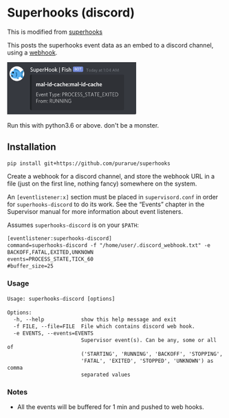# Superhooks (discord)

This is modified from [superhooks](https://github.com/skyrocknroll/superhooks)

This posts the superhooks event data as an embed to a discord channel, using a [webhook](https://support.discordapp.com/hc/en-us/articles/228383668-Intro-to-Webhooks).

<img src="https://raw.githubusercontent.com/purarue/superhooks/master/.github/embed.png" width=300>

Run this with python3.6 or above. don't be a monster.

## Installation

```
pip install git+https://github.com/purarue/superhooks
```

Create a webhook for a discord channel, and store the webhook URL in a file (just on the first line, nothing fancy) somewhere on the system.

An `[eventlistener:x]` section must be placed in `supervisord.conf` in order for `superhooks-discord` to do its work. See the “Events” chapter in the Supervisor manual for more information about event listeners.

Assumes `superhooks-discord` is on your `$PATH`:

```
[eventlistener:superhooks-discord]
command=superhooks-discord -f "/home/user/.discord_webhook.txt" -e BACKOFF,FATAL,EXITED,UNKNOWN
events=PROCESS_STATE,TICK_60
#buffer_size=25
```

### Usage

```
Usage: superhooks-discord [options]

Options:
  -h, --help            show this help message and exit
  -f FILE, --file=FILE  File which contains discord web hook.
  -e EVENTS, --events=EVENTS
                        Supervisor event(s). Can be any, some or all of
                        ('STARTING', 'RUNNING', 'BACKOFF', 'STOPPING',
                        'FATAL', 'EXITED', 'STOPPED', 'UNKNOWN') as comma
                        separated values
```

### Notes
* All the events will be buffered for 1 min and pushed to web hooks. 
